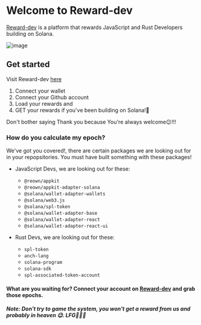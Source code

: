 # Welcome to Reward-dev

[Reward-dev](https://www.reward-dev.fun) is a platform that rewards JavaScript and Rust Developers building on Solana.

![image](https://github.com/user-attachments/assets/cc5af157-9216-4a16-8490-73caf31eed08)

## Get started
Visit Reward-dev [here](https://www.reward-dev.fun)

1. Connect your wallet
2. Connect your Github account
3. Load your rewards and
4. GET your rewards if you've been building on Solana!🎉

Don't bother saying Thank you because You're always welcome😉!!!

### How do you calculate my epoch?
We've got you covered!, there are certain packages we are looking out for in your repopsitories. You must have built something with these packages!

- JavaScript Devs, we are looking out for these:
  - `@reown/appkit`
  - `@reown/appkit-adapter-solana`
  - `@solana/wallet-adapter-wallets`
  - `@solana/web3.js`
  - `@solana/spl-token`
  - `@solana/wallet-adapter-base`
  - `@solana/wallet-adapter-react`
  - `@solana/wallet-adapter-react-ui`

- Rust Devs, we are looking out for these:
  - `spl-token`
  - `anch-lang`
  - `solana-program`
  - `solana-sdk`
  - `spl-associated-token-account`


#### What are you waiting for? Connect your account on [Reward-dev](https://www.reward-dev.fun) and grab those epochs.

##### Note: Don't try to game the system, you won't get a reward from us and probably in heaven 😉. LFG🚀🔥💯
